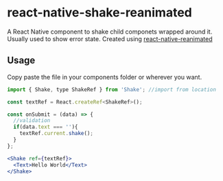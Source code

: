# react-native-shake-reanimated
A React Native component to shake child componets wrapped around it. Usually used to show error state. Created using [react-native-reanimated](https://docs.swmansion.com/react-native-reanimated/)

## Usage
Copy paste the file in your components folder or wherever you want.

```jsx
import { Shake, type ShakeRef } from 'Shake'; //import from location

const textRef = React.createRef<ShakeRef>();

const onSubmit = (data) => {
  //validation
  if(data.text === ''){
    textRef.current.shake();
  }
};

<Shake ref={textRef}>
  <Text>Hello World</Text>
</Shake>
```
